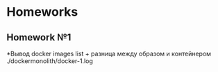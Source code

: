 # Homeworks

## Homework №1

 *Вывод docker images list + разница между образом и контейнером
 ./dockermonolith/docker-1.log
